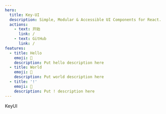 ```yaml
---
hero:
  title: Key-UI
  description: Simple, Modular & Accessible UI Components for React.
  actions:
    - text: 开始
      link: /
    - text: GitHub
      link: /
features:
  - title: Hello
    emoji: 💎
    description: Put hello description here
  - title: World
    emoji: 🌈
    description: Put world description here
  - title: '!'
    emoji: 🚀
    description: Put ! description here
---
```


KeyUI
